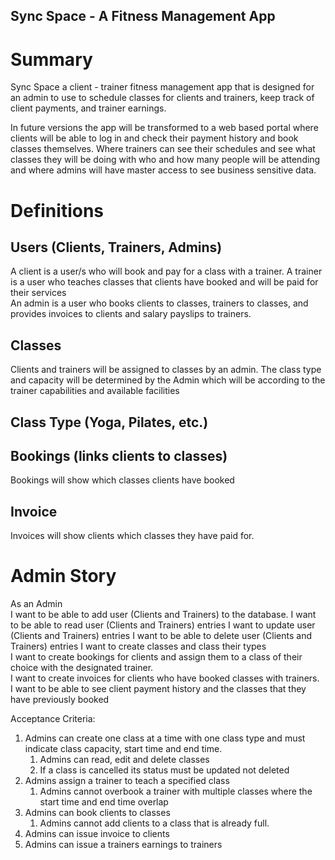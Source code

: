 ## Sync Space - A Fitness Management App
# Summary

Sync Space a client \- trainer fitness management app that is designed for an admin to use to schedule classes for clients and trainers, keep track of client payments, and trainer earnings. 

In future versions the app will be transformed to a web based portal where clients will be able to log in and check their payment history and book classes themselves. Where trainers can see their schedules and see what classes they will be doing with who and how many people will be attending and where admins will have master access to see business sensitive data.

# Definitions

## Users (Clients, Trainers, Admins)

A client is a user/s who will book and pay for a class with a trainer.
A trainer is a user who teaches classes that clients have booked and will be paid for their services  
An admin is a user who books clients to classes, trainers to classes, and provides invoices to clients and salary payslips to trainers.

## Classes

Clients and trainers will be assigned to classes by an admin. The class type and capacity will be determined by the Admin which will be according to the trainer capabilities and available facilities

## Class Type (Yoga, Pilates, etc.)

## Bookings (links clients to classes)

Bookings will show which classes clients have booked

## Invoice

Invoices will show clients which classes they have paid for.

# Admin Story

As an Admin  
I want to be able to add user (Clients and Trainers) to the database.
I want to be able to read user (Clients and Trainers) entries
I want to update user (Clients and Trainers) entries
I want to be able to delete user (Clients and Trainers) entries
I want to create classes and class their types  
I want to create bookings for clients and assign them to a class of their choice with the designated trainer.  
I want to create invoices for clients who have booked classes with trainers.  
I want to be able to see client payment history and the classes that they have previously booked

Acceptance Criteria:

1. Admins can create one class at a time with one class type and must indicate class capacity, start time and end time.
    1. Admins can read, edit and delete classes
    2. If a class is cancelled its status must be updated not deleted
2. Admins assign a trainer to teach a specified class
    1. Admins cannot overbook a trainer with multiple classes where the start time and end time overlap
3. Admins can book clients to classes
    1. Admins cannot add clients to a class that is already full.
4. Admins can issue invoice to clients
5. Admins can issue a trainers earnings to trainers
~~~~